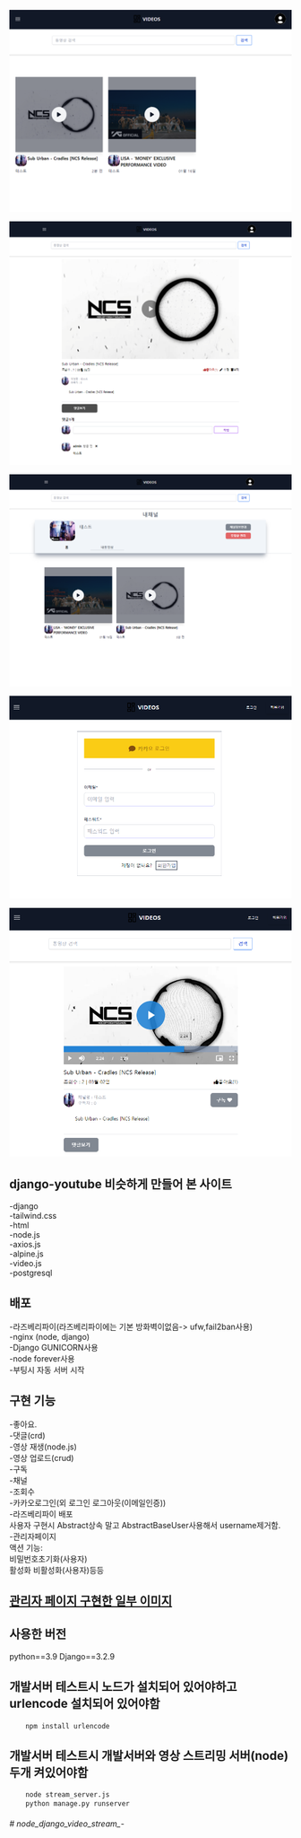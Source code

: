 
   
<p align="center"><img src="main.png" 너비="400"></p>
<p align="center"><img src="detail.png" 너비="400"></p>
<p align="center"><img src="channel.png" 너비="400"></p>
<p align="center"><img src="login.png" 너비="400"></p>
<p align="center"><img src="video.png" 너비="400"></p>


## django-youtube 비슷하게 만들어 본  사이트

-django<br>
-tailwind.css<br>
-html<br>
-node.js<br>
-axios.js<br>
-alpine.js<br>
-video.js<br>
-postgresql<br>

## 배포  
-라즈베리파이(라즈베리파이에는 기본 방화벽이없음-> ufw,fail2ban사용)<br>
-nginx (node, django)<br>
-Django GUNICORN사용<br>
-node forever사용<br>
-부팅시 자동 서버 시작

## 구현 기능 
-좋아요.<br>
-댓글(crd)<br>
-영상 재생(node.js)<br>
-영상 업로드(crud)<br>
-구독<br>
-채널<br>
-조회수<br>
-카카오로그인(외 로그인 로그아웃(이메일인증))<br>
-라즈베리파이 배포<br>
사용자 구현시 Abstract상속 말고 AbstractBaseUser사용해서 username제거함.<br>
-관리자페이지 <br>
액션 기능:<br>
	비밀번호초기화(사용자)<br>
	활성화 비활성화(사용자)등등<br>

## <a href="https://github.com/Jin901309/node_django_video_stream_-/tree/main/admin_page_image">관리자 페이지 구현한 일부 이미지</a>


## 사용한 버전
python==3.9
Django==3.2.9


## 개발서버 테스트시 노드가 설치되어 있어야하고 urlencode 설치되어 있어야함
```
    npm install urlencode
```

## 개발서버 테스트시 개발서버와 영상 스트리밍 서버(node) 두개 켜있어야함
```  
    node stream_server.js
    python manage.py runserver  
```


 
###### # node_django_video_stream_-
